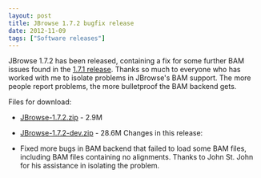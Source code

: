 ```yaml
---
layout: post
title: JBrowse 1.7.2 bugfix release
date: 2012-11-09
tags: ["Software releases"]
---
```


JBrowse 1.7.2 has been released, containing a fix for some further BAM issues
found in the
[1.7.1 release](http://jbrowse.org/jbrowse-1-7-1-bugfix-release/ "JBrowse 1.7.1 bugfix release").
Thanks so much to everyone who has worked with me to isolate problems in
JBrowse's BAM support. The more people report problems, the more bulletproof the
BAM backend gets.

Files for download:

- [JBrowse-1.7.2.zip](/wordpress/wp-content/plugins/download-monitor/download.php?id=29 "download JBrowse-1.7.2.zip") -
  2.9M
- [JBrowse-1.7.2-dev.zip](http://jbrowse.org/wordpress/wp-content/plugins/download-monitor/download.php?id=30 "download JBrowse-1.7.2-dev.zip") -
  28.6M Changes in this release:

- Fixed more bugs in BAM backend that failed to load some BAM files, including
  BAM files containing no alignments. Thanks to John St. John for his assistance
  in isolating the problem.
